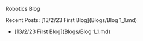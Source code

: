 Robotics Blog

Recent Posts:
[13/2/23 First Blog](Blogs/Blog 1_1.md)


* [13/2/23 First Blog](Blogs/Blog 1_1.md)